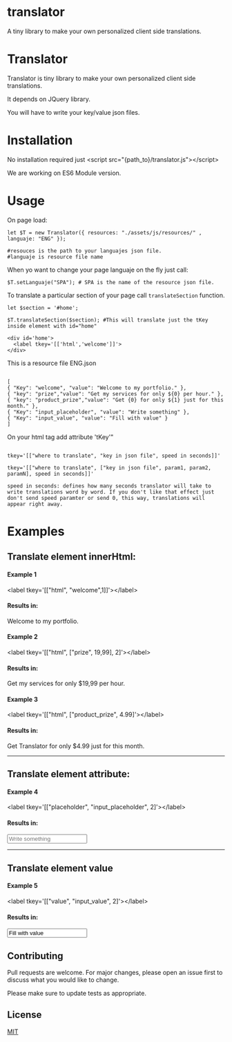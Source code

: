 # translator
A tiny library to make your own personalized client side translations.
# Translator

Translator is tiny library to make your own personalized client side translations.

It depends on JQuery library.

You will have to write your key/value json files.

# Installation

No installation required just &lt;script src="{path_to}/translator.js"&gt;&lt;/script&gt;

We are working on ES6 Module version.

# Usage

On page load:

```
let $T = new Translator({ resources: "./assets/js/resources/" , languaje: "ENG" });

#resouces is the path to your languajes json file. 
#languaje is resource file name
```

When yo want to change your page languaje on the fly just call:

```
$T.setLanguaje("SPA"); # SPA is the name of the resource json file.
```

To translate a particular section of your page call `translateSection` function.

```
let $section = '#home';

$T.translateSection($section); #This will translate just the tKey inside element with id="home"

<div id='home'>
  <label tkey='[['html','welcome']]'>
</div>
```

This is a resource file ENG.json

```

[
{ "Key": "welcome", "value": "Welcome to my portfolio." },
{ "key": "prize","value": "Get my services for only ${0} per hour." },
{ "key": "product_prize","value": "Get {0} for only ${1} just for this month." },
{ "Key": "input_placeholder", "value": "Write something" },
{ "Key": "input_value", "value": "Fill with value" }
]

```
On your html tag add attribute 'tKey'"
```

tkey='[["where to translate", "key in json file", speed in seconds]]'

tkey='[["where to translate", ["key in json file", param1, param2, paramN], speed in seconds]]'

speed in seconds: defines how many seconds translator will take to write translations word by word. If you don't like that effect just don't send speed paramter or send 0, this way, translations will appear right away.

```
<div>
    <h1>Examples</h2>
    <h2> Translate element innerHtml: </h2>
    <h4> Example 1 </h4>
    &lt;label tkey='[["html", "welcome",1]]'&gt;&lt;/label&gt;
    <h4> Results in: </h4>
    <label tkey='[["html", "welcome",1]]'>Welcome to my portfolio.</label>
    <h4> Example 2 </h4>
    &lt;label tkey='[["html", ["prize", 19,99], 2]'&gt;&lt;/label&gt;
    <h4> Results in: </h4>
    <label tkey='[["html", ["prize", 19,99], 2]'>Get my services for only $19,99 per hour.</label>
    <h4> Example 3 </h4>
    &lt;label tkey='[["html", ["product_prize", 4.99]'&gt;&lt;/label&gt;
    <h4> Results in: </h4>
    <label tkey='[["html", ["product_prize", 4.99], 3]]'> Get Translator for only $4.99 just for this month.</label>
    <br/>
    <hr/>
    <h2> Translate element attribute: </h2>
    <h4> Example 4 </h4>
    &lt;label tkey='[["placeholder", "input_placeholder", 2]'&gt;&lt;/label&gt;
    <h4> Results in: </h4>
    <input type="text" tkey='[["placeholder", "input_placeholder"]]' placeholder="Write something">
    <hr/>
    <h2> Translate element value </h2>
    <h4> Example 5 </h4>
    &lt;label tkey='[["value", "input_value", 2]'&gt;&lt;/label&gt;
    <h4> Results in: </h4>
    <input id="description" type="text" tkey='[["value", "input_value"]]' value="Fill with value">
    <br/>
</div>

## Contributing
Pull requests are welcome. For major changes, please open an issue first to discuss what you would like to change.

Please make sure to update tests as appropriate.

## License
[MIT](https://choosealicense.com/licenses/mit/)
```
